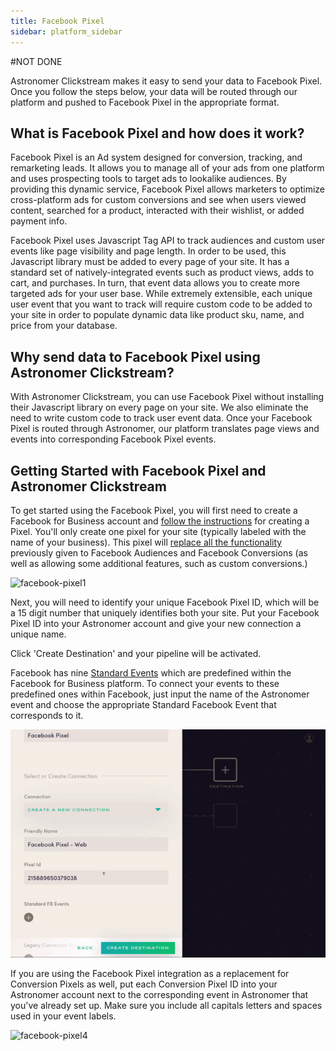 ```yaml
---
title: Facebook Pixel
sidebar: platform_sidebar
---
```

#NOT DONE

Astronomer Clickstream makes it easy to send your data to Facebook Pixel. Once you follow the steps below, your data will be routed through our platform and pushed to Facebook Pixel in the appropriate format. 

## What is Facebook Pixel and how does it work?

Facebook Pixel is an Ad system designed for conversion, tracking, and remarketing leads. It allows you to manage all of your ads from one platform and uses prospecting tools to target ads to lookalike audiences. By providing this dynamic service, Facebook Pixel allows marketers to optimize cross-platform ads for custom conversions and see when users viewed content, searched for a product, interacted with their wishlist, or added payment info.

Facebook Pixel uses Javascript Tag API to track audiences and custom user events like page visibility and page length. In order to be used, this Javascript library must be added to every page of your site. It has a standard set of natively-integrated events such as product views, adds to cart, and purchases. In turn, that event data allows you to create more targeted ads for your user base. While extremely extensible, each unique user event that you want to track will require custom code to be added to your site in order to populate dynamic data like product sku, name, and price from your database.

## Why send data to Facebook Pixel using Astronomer Clickstream?

With Astronomer Clickstream, you can use Facebook Pixel without installing their Javascript library on every page on your site. We also eliminate the need to write custom code to track user event data. Once your Facebook Pixel is routed through Astronomer, our platform translates page views and events into corresponding Facebook Pixel events.

## Getting Started with Facebook Pixel and Astronomer Clickstream


To get started using the Facebook Pixel, you will first need to create a Facebook for Business account and [follow the instructions](https://www.facebook.com/business/a/online-sales/custom-audiences-website) for creating a Pixel. You'll only create one pixel for your site (typically labeled with the name of your business). This pixel will [replace all the functionality](https://www.facebook.com/business/help/1686199411616919) previously given to Facebook Audiences and Facebook Conversions (as well as allowing some additional features, such as custom conversions.)

![facebook-pixel1](../../../facebook-pixel1.png)

Next, you will need to identify your unique Facebook Pixel ID, which will be a 15 digit number that uniquely identifies both your site. Put your Facebook Pixel ID into your Astronomer account and give your new connection a unique name.

Click 'Create Destination' and your pipeline will be activated.

Facebook has nine [Standard Events](https://www.facebook.com/business/a/add-pixel-standard-events) which are predefined within the Facebook for Business platform. To connect your events to these predefined ones within Facebook, just input the name of the Astronomer event and choose the appropriate Standard Facebook Event that corresponds to it.

![facebook-pixel3](../../../images/facebook-pixel3.gif)


If you are using the Facebook Pixel integration as a replacement for Conversion Pixels as well, put each Conversion Pixel ID into your Astronomer account next to the corresponding event in Astronomer that you've already set up. Make sure you include all capitals letters and spaces used in your event labels.

![facebook-pixel4](../../../images/facebook-pixel4.gif)

